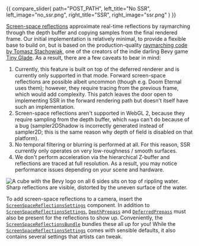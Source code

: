 <!-- Implement opt-in sharp screen-space reflections for the deferred renderer, with improved raymarching code. -->
<!-- https://github.com/bevyengine/bevy/pull/13418 -->

{{ compare_slider(
    path="POST_PATH",
    left_title="No SSR",
    left_image="no_ssr.png",
    right_title="SSR",
    right_image="ssr.png"
) }}

[Screen-space reflections](https://lettier.github.io/3d-game-shaders-for-beginners/screen-space-reflection.html) approximate real-time reflections by raymarching through the depth buffer and copying samples from the final rendered frame.
Our initial implementation is relatively minimal, to provide a flexible base to build on, but is based on the production-quality [raymarching code by Tomasz Stachowiak](https://gist.github.com/h3r2tic/9c8356bdaefbe80b1a22ae0aaee192db), one of the creators of the indie darling Bevy game [Tiny Glade](https://store.steampowered.com/app/2198150/Tiny_Glade/).
As a result, there are a few caveats to bear in mind:

1. Currently, this feature is built on top of the deferred renderer and is currently only supported in that mode. Forward screen-space reflections are possible albeit uncommon (though e.g. Doom Eternal uses them); however, they require tracing from the previous frame, which would add complexity. This patch leaves the door open to implementing SSR in the forward rendering path but doesn't itself have such an implementation.
2. Screen-space reflections aren't supported in WebGL 2, because they require sampling from the depth buffer, which `naga` can't do because of a bug (sampler2DShadow is incorrectly generated instead of sampler2D; this is the same reason why depth of field is disabled on that platform).
3. No temporal filtering or blurring is performed at all. For this reason, SSR currently only operates on very low-roughness / smooth surfaces.
4. We don't perform acceleration via the hierarchical Z-buffer and reflections are traced at full resolution. As a result, you may notice performance issues depending on your scene and hardware.

![A cube with the Bevy logo on all 6 sides sits on top of rippling water. Sharp reflections are visible, distorted by the uneven surface of the water.](screen_space_reflections.png)

To add screen-space reflections to a camera, insert the [`ScreenSpaceReflectionsSettings`] component.
In addition to [`ScreenSpaceReflectionsSettings`], [`DepthPrepass`] and [`DeferredPrepass`] must also be present for the reflections to show up.
Conveniently, the [`ScreenSpaceReflectionsBundle`] bundles these all up for you!
While the [`ScreenSpaceReflectionsSettings`] comes with sensible defaults, it also contains several settings that artists can tweak.

[`ScreenSpaceReflectionsBundle`]: https://dev-docs.bevyengine.org/bevy/pbr/struct.ScreenSpaceReflectionsBundle.html
[`ScreenSpaceReflectionsSettings`]:https://dev-docs.bevyengine.org/bevy/pbr/struct.ScreenSpaceReflectionsSettings.html
[`DepthPrepass`]: https://dev-docs.bevyengine.org/bevy/core_pipeline/prepass/struct.DepthPrepass.html
[`DeferredPrepass`]: https://dev-docs.bevyengine.org/bevy/core_pipeline/prepass/struct.DeferredPrepass.html
